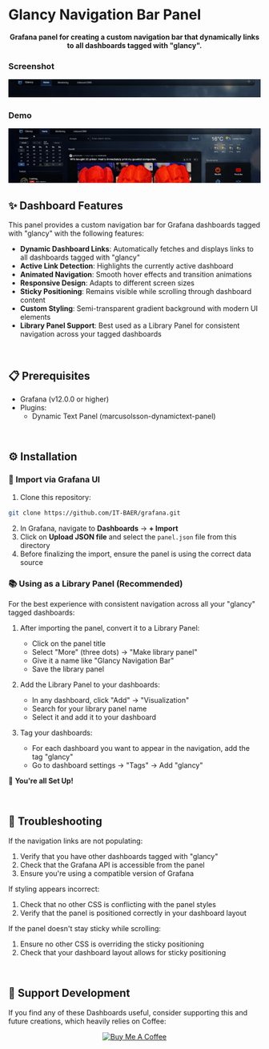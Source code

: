 # Glancy Navigation Bar Panel

<div align="center">

**Grafana panel for creating a custom navigation bar that dynamically links to all dashboards tagged with "glancy".**

</div>

### Screenshot
![Glancy-Navbar](/screenshots/glancy-navbar.png)
### Demo
![Glancy-Navbar](/screenshots/glancy-navbar-demo.gif)
## ✨ Dashboard Features

This panel provides a custom navigation bar for Grafana dashboards tagged with "glancy" with the following features:

- **Dynamic Dashboard Links**: Automatically fetches and displays links to all dashboards tagged with "glancy"
- **Active Link Detection**: Highlights the currently active dashboard
- **Animated Navigation**: Smooth hover effects and transition animations
- **Responsive Design**: Adapts to different screen sizes
- **Sticky Positioning**: Remains visible while scrolling through dashboard content
- **Custom Styling**: Semi-transparent gradient background with modern UI elements
- **Library Panel Support**: Best used as a Library Panel for consistent navigation across your tagged dashboards

<br>

## 📋 Prerequisites

- Grafana (v12.0.0 or higher)
- Plugins:
  - Dynamic Text Panel (marcusolsson-dynamictext-panel)

<br>

## ⚙️ Installation

### 🔽 Import via Grafana UI

1. Clone this repository:

```bash
git clone https://github.com/IT-BAER/grafana.git
```

2. In Grafana, navigate to **Dashboards** → **+ Import**
3. Click on **Upload JSON file** and select the `panel.json` file from this directory
4. Before finalizing the import, ensure the panel is using the correct data source

### 📚 Using as a Library Panel (Recommended)

For the best experience with consistent navigation across all your "glancy" tagged dashboards:

1. After importing the panel, convert it to a Library Panel:
   - Click on the panel title
   - Select "More" (three dots) → "Make library panel"
   - Give it a name like "Glancy Navigation Bar"
   - Save the library panel

2. Add the Library Panel to your dashboards:
   - In any dashboard, click "Add" → "Visualization"
   - Search for your library panel name
   - Select it and add it to your dashboard

3. Tag your dashboards:
   - For each dashboard you want to appear in the navigation, add the tag "glancy"
   - Go to dashboard settings → "Tags" → Add "glancy"

🎉 **You're all Set Up!**

<br>

## 🚨 Troubleshooting

If the navigation links are not populating:

1. Verify that you have other dashboards tagged with "glancy"
2. Check that the Grafana API is accessible from the panel
3. Ensure you're using a compatible version of Grafana

If styling appears incorrect:

1. Check that no other CSS is conflicting with the panel styles
2. Verify that the panel is positioned correctly in your dashboard layout

If the panel doesn't stay sticky while scrolling:

1. Ensure no other CSS is overriding the sticky positioning
2. Check that your dashboard layout allows for sticky positioning

<br>

## 💜 Support Development

If you find any of these Dashboards useful, consider supporting this and future creations, which heavily relies on Coffee:

<div align="center">
<a href="https://www.buymeacoffee.com/itbaer" target="_blank"><img src="https://github.com/user-attachments/assets/64107f03-ba5b-473e-b8ad-f3696fe06002" alt="Buy Me A Coffee" style="height: 60px !important;max-width: 217px !important;" ></a>
</div>
